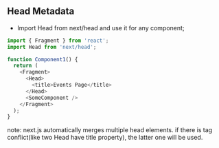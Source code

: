 
## Head Metadata

- Import Head from next/head and use it for any component;

```js
import { Fragment } from 'react';
import Head from 'next/head';

function Component1() {
  return (
    <Fragment>
      <Head>
        <title>Events Page</title>
      </Head>
      <SomeComponent />
    </Fragment>
  );
}
```
note: next.js automatically merges multiple head elements. if there is tag conflict(like two Head have title property), the latter one will be used.